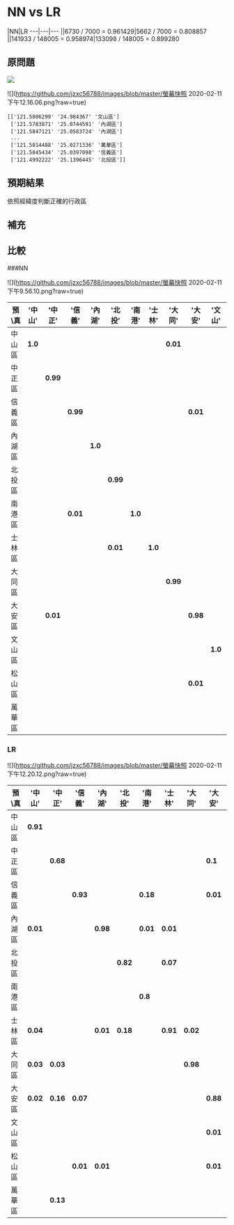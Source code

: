 # NN vs LR

 |NN|LR
---|---|---
||6730 / 7000 = 0.961429|5662 / 7000 = 0.808857
||141933 / 148005 = 0.958974|133098 / 148005 = 0.899280

## 原問題
![](https://github.com/jzxc56788/images/blob/master/Taipei_Districts.png?raw=true)

![](https://github.com/jzxc56788/images/blob/master/螢幕快照 2020-02-11 下午12.16.06.png?raw=true)

```
[['121.5806299' '24.984367' '文山區']
 ['121.5783871' '25.0744591' '內湖區']
 ['121.5847121' '25.0583724' '內湖區']
 ...
 ['121.5014488' '25.0271336' '萬華區']
 ['121.5845434' '25.0397098' '信義區']
 ['121.4992222' '25.1396445' '北投區']]
```
##  預期結果

依照經緯度判斷正確的行政區
## 補充

## 比較
###NN

![](https://github.com/jzxc56788/images/blob/master/螢幕快照 2020-02-11 下午9.56.10.png?raw=true)

預\真|'中山'|'中正'|'信義'|'內湖'|'北投'|'南港'|'士林'|'大同'|'大安'|'文山'|'松山'|'萬華'
---|---|---|---|---|---|---|---|---|---|---|---|---
中山區 |**1.0**| | | | | | |**0.01**| | |**0.01**| |
中正區 | |**0.99**| | | | | | | | | |**0.01**|
信義區 | | |**0.99**| | | | | |**0.01**| | | |
內湖區 | | | |**1.0**| | | | | | | | |
北投區 | | | | |**0.99**| | | | | | | |
南港區 | | |**0.01**| | |**1.0**| | | | | | |
士林區 | | | | |**0.01**| |**1.0**| | | | | |
大同區 | | | | | | | |**0.99**| | | | |
大安區 | |**0.01**| | | | | | |**0.98**| | | |
文山區 | | | | | | | | | |**1.0**| | |
松山區 | | | | | | | | |**0.01**| |**0.99**| |
萬華區 | | | | | | | | | | | |**0.99**|

### LR

![](https://github.com/jzxc56788/images/blob/master/螢幕快照 2020-02-11 下午12.20.12.png?raw=true)

預\真|'中山'|'中正'|'信義'|'內湖'|'北投'|'南港'|'士林'|'大同'|'大安'|'文山'|'松山'|'萬華'
---|---|---|---|---|---|---|---|---|---|---|---|---
中山區|**0.91**| | | | | | | | | |**0.13**| |
中正區| |**0.68**| | | | | | |**0.1**| | |**0.01**|
信義區| | |**0.93**| | |**0.18**| | |**0.01**| |**0.03**| |
內湖區|**0.01**| | |**0.98**| |**0.01**|**0.01**| | | | | |
北投區| | | | |**0.82**| |**0.07**| | | | | |
南港區| | | | | |**0.8**| | | | | | |
士林區|**0.04**| | |**0.01**|**0.18**| |**0.91**|**0.02**| | | | |
大同區|**0.03**|**0.03**| | | | | |**0.98**| | | | |
大安區|**0.02**|**0.16**|**0.07**| | | | | |**0.88**| |**0.02**| |
文山區| | | | | | | | |**0.01**|**0.99**| | |
松山區| | |**0.01**|**0.01**| | | | |**0.01**| |**0.82**| |
萬華區| |**0.13**| | | | | | | | | |**0.99**|